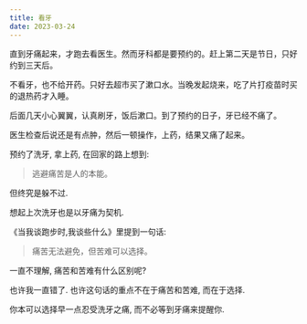 ```yaml
---
title: 看牙
date: 2023-03-24
---
```


直到牙痛起来，才跑去看医生。然而牙科都是要预约的。赶上第二天是节日，只好约到三天后。

不看牙，也不给开药。只好去超市买了漱口水。当晚发起烧来，吃了片打疫苗时买的退热药才入睡。

后面几天小心翼翼，认真刷牙，饭后漱口。到了预约的日子，牙已经不痛了。

医生检查后说还是有点肿，然后一顿操作，上药，结果又痛了起来。

预约了洗牙, 拿上药, 在回家的路上想到:

> 逃避痛苦是人的本能。

但终究是躲不过.

想起上次洗牙也是以牙痛为契机.

《当我谈跑步时,我谈些什么》里提到一句话:

> 痛苦无法避免，但苦难可以选择。

一直不理解, 痛苦和苦难有什么区别呢?

也许我一直错了. 也许这句话的重点不在于痛苦和苦难, 而在于选择.

你本可以选择早一点忍受洗牙之痛, 而不必等到牙痛来提醒你.

